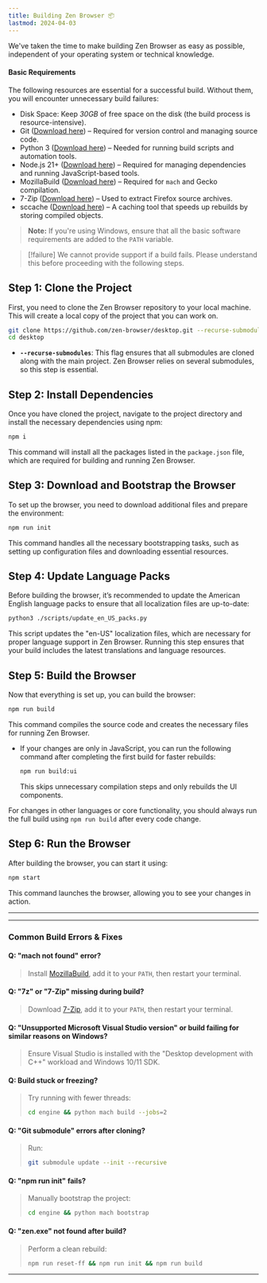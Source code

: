 ```yaml
---
title: Building Zen Browser 📦
lastmod: 2024-04-03
---
```


We've taken the time to make building Zen Browser as easy as possible, independent of your operating system or technical knowledge.

#### Basic Requirements  

The following resources are essential for a successful build. Without them, you will encounter unnecessary build failures:  

- Disk Space: Keep _30GB_ of free space on the disk (the build process is resource-intensive).  
- Git ([Download here](https://git-scm.com/downloads)) – Required for version control and managing source code.  
- Python 3 ([Download here](https://www.python.org/downloads/)) – Needed for running build scripts and automation tools.   
- Node.js 21+ ([Download here](https://nodejs.org/)) – Required for managing dependencies and running JavaScript-based tools.    
- MozillaBuild ([Download here](https://wiki.mozilla.org/MozillaBuild)) – Required for `mach` and Gecko compilation.  
- 7-Zip ([Download here](https://www.7-zip.org/download.html)) – Used to extract Firefox source archives.  
- sccache ([Download here](https://github.com/mozilla/sccache/releases)) – A caching tool that speeds up rebuilds by storing compiled objects.    

> **Note:** If you're using Windows, ensure that all the basic software requirements are added to the `PATH` variable.

> [!failure]
> We cannot provide support if a build fails. Please understand this before proceeding with the following steps.

## Step 1: Clone the Project

First, you need to clone the Zen Browser repository to your local machine. This will create a local copy of the project that you can work on.

```bash
git clone https://github.com/zen-browser/desktop.git --recurse-submodules
cd desktop
```

- **`--recurse-submodules`**: This flag ensures that all submodules are cloned along with the main project. Zen Browser relies on several submodules, so this step is essential.

## Step 2: Install Dependencies

Once you have cloned the project, navigate to the project directory and install the necessary dependencies using npm:

```bash
npm i
```

This command will install all the packages listed in the `package.json` file, which are required for building and running Zen Browser.

## Step 3: Download and Bootstrap the Browser

To set up the browser, you need to download additional files and prepare the environment:

```bash
npm run init
```

This command handles all the necessary bootstrapping tasks, such as setting up configuration files and downloading essential resources.

## Step 4: Update Language Packs

Before building the browser, it’s recommended to update the American English language packs to ensure that all localization files are up-to-date:

```bash
python3 ./scripts/update_en_US_packs.py
```

This script updates the "en-US" localization files, which are necessary for proper language support in Zen Browser. Running this step ensures that your build includes the latest translations and language resources.

## Step 5: Build the Browser

Now that everything is set up, you can build the browser:

```bash
npm run build
```

This command compiles the source code and creates the necessary files for running Zen Browser.

- If your changes are only in JavaScript, you can run the following command after completing the first build for faster rebuilds:  

  ```bash
  npm run build:ui
  ```  

  This skips unnecessary compilation steps and only rebuilds the UI components.  

For changes in other languages or core functionality, you should always run the full build using `npm run build` after every code change.  

## Step 6: Run the Browser

After building the browser, you can start it using:

```bash
npm start
```

This command launches the browser, allowing you to see your changes in action.

---
---

### Common Build Errors & Fixes

#### Q: "mach not found" error?  
> Install [MozillaBuild](https://wiki.mozilla.org/MozillaBuild), add it to your `PATH`, then restart your terminal.

#### Q: "7z" or "7-Zip" missing during build?  
> Download [7-Zip](https://www.7-zip.org/), add it to your `PATH`, then restart your terminal.

#### Q: "Unsupported Microsoft Visual Studio version" or build failing for similar reasons on Windows?  
> Ensure Visual Studio is installed with the "Desktop development with C++" workload and Windows 10/11 SDK.

#### Q: Build stuck or freezing?  
> Try running with fewer threads:  
> ```sh
> cd engine && python mach build --jobs=2
> ```  

#### Q: "Git submodule" errors after cloning?  
> Run:  
> ```sh
> git submodule update --init --recursive
> ```  

#### Q: "npm run init" fails?  
> Manually bootstrap the project:  
> ```sh
> cd engine && python mach bootstrap
> ```  

#### Q: "zen.exe" not found after build?  
> Perform a clean rebuild:  
> ```sh
> npm run reset-ff && npm run init && npm run build
> ```  

---